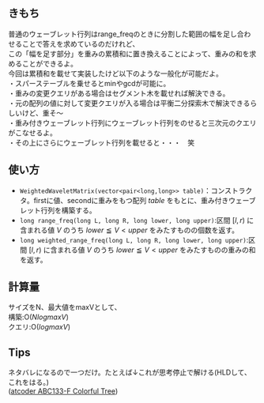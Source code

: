 ## きもち

普通のウェーブレット行列はrange_freqのときに分割した範囲の幅を足し合わせることで答えを求めているのだけれど、  
この「幅を足す部分」を重みの累積和に置き換えることによって、重みの和を求めることができるよ。  
今回は累積和を載せて実装したけど以下のような一般化が可能だよ。  
・スパーステーブルを乗せるとminやgcdが可能に。  
・重みの変更クエリがある場合はセグメント木を載せれば解決できる。  
・元の配列の値に対して変更クエリが入る場合は平衡二分探索木で解決できるらしいけど、重そ〜  
・重み付きウェーブレット行列にウェーブレット行列をのせると三次元のクエリがこなせるよ。  
・その上にさらにウェーブレット行列を載せると・・・　笑  

## 使い方  
- `WeightedWaveletMatrix(vector<pair<long,long>> table)`：コンストラクタ。firstに値、secondに重みをもつ配列 $table$ をもとに、重み付きウェーブレット行列を構築する。  
- `long range_freq(long L, long R, long lower, long upper)`:区間 $[l, r)$ に含まれる値 $V$ のうち $lower ≦ V < upper$ をみたすものの個数を返す。　　
- `long weighted_range_freq(long L, long R, long lower, long upper)`:区間 $[l, r)$ に含まれる値 $V$ のうち $lower ≦ V < upper$ をみたすものの重みの和を返す。　　

## 計算量
サイズをN、最大値をmaxVとして、  
構築:$\mathrm{O}(NlogmaxV)$  
クエリ:$\mathrm{O}(logmaxV)$  

## Tips
ネタバレになるので一つだけ。たとえば↓これが思考停止で解ける(HLDして、これをはる。)  
([atcoder ABC133-F Colorful Tree](https://atcoder.jp/contests/abc133/tasks/abc133_f))  
